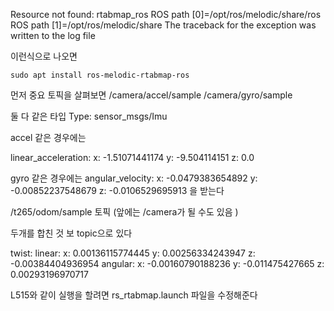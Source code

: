 Resource not found: rtabmap_ros
ROS path [0]=/opt/ros/melodic/share/ros
ROS path [1]=/opt/ros/melodic/share
The traceback for the exception was written to the log file

이런식으로 나오면 
```
sudo apt install ros-melodic-rtabmap-ros
```


먼저 중요 토픽을 살펴보면
/camera/accel/sample
/camera/gyro/sample

둘 다 같은 타입 Type: sensor_msgs/Imu

accel 같은 경우에는 

linear_acceleration: 
  x: -1.51071441174
  y: -9.504114151
  z: 0.0

gyro 같은 경우에는 
angular_velocity: 
  x: -0.0479383654892
  y: -0.00852237548679
  z: -0.0106529695913
을 받는다



/t265/odom/sample 토픽 (앞에는 /camera가 될 수도 있음 )

두개를 합친 것 보 topic으로 있다

twist: 
    linear: 
      x: 0.00136115774445
      y: 0.00256334243947
      z: -0.00384404936954
    angular: 
      x: -0.00160790188236
      y: -0.011475427665
      z: 0.00293196970717



L515와 같이 실행을 할려면
rs_rtabmap.launch 파일을 수정해준다
<arg name="device_type_camera2"    		default="l515"/>	<!-- Note: using regular expression. match D435, D435i, D415... -->
<arg name="camera2"              			default="l515"/>



